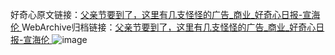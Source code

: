 好奇心原文链接：[父亲节要到了，这里有几支怪怪的广告_商业_好奇心日报-宣海伦 ](https://www.qdaily.com/articles/11042.html)
WebArchive归档链接：[父亲节要到了，这里有几支怪怪的广告_商业_好奇心日报-宣海伦 ](http://web.archive.org/web/20160531075915/http://www.qdaily.com:80/articles/11042.html)
![image](http://ww3.sinaimg.cn/large/007d5XDply1g3wcnfqsgfj30u03w4e81)